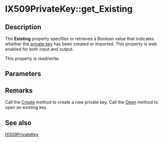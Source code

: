 # IX509PrivateKey::get_Existing

## Description

The **Existing** property specifies or retrieves a Boolean value that indicates whether the [private key](https://learn.microsoft.com/windows/desktop/SecGloss/p-gly) has been created or imported. This property is web enabled for both input and output.

This property is read/write.

## Parameters

## Remarks

Call the [Create](https://learn.microsoft.com/windows/desktop/api/certenroll/nf-certenroll-ix509privatekey-create) method to create a new private key. Call the [Open](https://learn.microsoft.com/windows/desktop/api/certenroll/nf-certenroll-ix509privatekey-open) method to open an existing key.

## See also

[IX509PrivateKey](https://learn.microsoft.com/windows/desktop/api/certenroll/nn-certenroll-ix509privatekey)